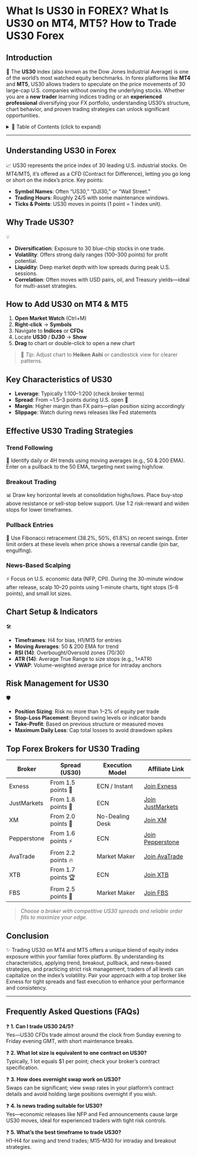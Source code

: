 # What Is US30 in FOREX? What Is US30 on MT4, MT5? How to Trade US30 Forex

## Introduction  
🗽 The **US30** index (also known as the Dow Jones Industrial Average) is one of the world’s most watched equity benchmarks. In forex platforms like **MT4** and **MT5**, US30 allows traders to speculate on the price movements of 30 large-cap U.S. companies without owning the underlying stocks. Whether you are a **new trader** learning indices trading or an **experienced professional** diversifying your FX portfolio, understanding US30’s structure, chart behavior, and proven trading strategies can unlock significant opportunities.

<details>
<summary>📑 Table of Contents (click to expand)</summary>

1. [Understanding US30 in Forex](#understanding-us30-in-forex)  
2. [Why Trade US30?](#why-trade-us30)  
3. [How to Add US30 on MT4 & MT5](#how-to-add-us30-on-mt4--mt5)  
4. [Key Characteristics of US30](#key-characteristics-of-us30)  
5. [Effective US30 Trading Strategies](#effective-us30-trading-strategies)  
   - Trend Following  
   - Breakout Trading  
   - Pullback Entries  
   - News-Based Scalping  
6. [Chart Setup & Indicators](#chart-setup--indicators)  
7. [Risk Management for US30](#risk-management-for-us30)  
8. [Top Forex Brokers for US30 Trading](#top-forex-brokers-for-us30-trading)  
9. [Conclusion](#conclusion)  
10. [Frequently Asked Questions (FAQs)](#frequently-asked-questions-faqs)  

</details>

---

## Understanding US30 in Forex  
📈 US30 represents the price index of 30 leading U.S. industrial stocks. On MT4/MT5, it’s offered as a CFD (Contract for Difference), letting you go long or short on the index’s price. Key points:  
- **Symbol Names**: Often “US30,” “DJI30,” or “Wall Street.”  
- **Trading Hours**: Roughly 24/5 with some maintenance windows.  
- **Ticks & Points**: US30 moves in points (1 point = 1 index unit).  

## Why Trade US30?  
💡  
- **Diversification**: Exposure to 30 blue-chip stocks in one trade.  
- **Volatility**: Offers strong daily ranges (100–300 points) for profit potential.  
- **Liquidity**: Deep market depth with low spreads during peak U.S. sessions.  
- **Correlation**: Often moves with USD pairs, oil, and Treasury yields—ideal for multi-asset strategies.

## How to Add US30 on MT4 & MT5  
1. **Open Market Watch** (Ctrl+M)  
2. **Right-click** → **Symbols**  
3. Navigate to **Indices** or **CFDs**  
4. Locate **US30** / **DJ30** → **Show**  
5. **Drag** to chart or double-click to open a new chart

> 🎯 *Tip*: Adjust chart to **Heiken Ashi** or candlestick view for clearer patterns.

## Key Characteristics of US30  
- **Leverage**: Typically 1:100–1:200 (check broker terms)  
- **Spread**: From ~1.5–3 points during U.S. open 🌟  
- **Margin**: Higher margin than FX pairs—plan position sizing accordingly  
- **Slippage**: Watch during news releases like Fed statements  

## Effective US30 Trading Strategies  

### Trend Following  
🚀 Identify daily or 4H trends using moving averages (e.g., 50 & 200 EMA). Enter on a pullback to the 50 EMA, targeting next swing high/low.

### Breakout Trading  
📊 Draw key horizontal levels at consolidation highs/lows. Place buy-stop above resistance or sell-stop below support. Use 1:2 risk-reward and widen stops for lower timeframes.

### Pullback Entries  
🌊 Use Fibonacci retracement (38.2%, 50%, 61.8%) on recent swings. Enter limit orders at these levels when price shows a reversal candle (pin bar, engulfing).

### News-Based Scalping  
⚡ Focus on U.S. economic data (NFP, CPI). During the 30-minute window after release, scalp 10–20 points using 1-minute charts, tight stops (5–8 points), and small lot sizes.

## Chart Setup & Indicators  
🛠️  
- **Timeframes**: H4 for bias, H1/M15 for entries  
- **Moving Averages**: 50 & 200 EMA for trend  
- **RSI (14)**: Overbought/Oversold zones (70/30)  
- **ATR (14)**: Average True Range to size stops (e.g., 1×ATR)  
- **VWAP**: Volume-weighted average price for intraday anchors  

## Risk Management for US30  
🛡️  
- **Position Sizing**: Risk no more than 1–2% of equity per trade  
- **Stop-Loss Placement**: Beyond swing levels or indicator bands  
- **Take-Profit**: Based on previous structure or measured moves  
- **Maximum Daily Loss**: Cap total losses to avoid drawdown spikes

## Top Forex Brokers for US30 Trading  

| Broker        | Spread (US30)       | Execution Model   | Affiliate Link                                                                                     |
|---------------|---------------------|-------------------|----------------------------------------------------------------------------------------------------|
| Exness        | From 1.5 points 💎  | ECN / Instant     | [Join Exness](https://one.exnesstrack.org/a/english23)                                              |
| JustMarkets   | From 1.8 points 🚀  | ECN               | [Join JustMarkets](https://one.justmarkets.link/a/79iqw0j6nj)                                       |
| XM            | From 2.0 points 🎉  | No-Dealing Desk   | [Join XM](https://clicks.pipaffiliates.com/c?c=589901&l=en&p=0)                                     |
| Pepperstone   | From 1.6 points ⚡   | ECN               | [Join Pepperstone](https://trk.pepperstonepartners.com/aff_c?offer_id=367&aff_id=33954)             |
| AvaTrade      | From 2.2 points 🔥  | Market Maker      | [Join AvaTrade](https://www.avatrade.com?versionId=10301&tag=194438)                                |
| XTB           | From 1.7 points 🏆  | ECN               | [Join XTB](https://link-pso.xtb.com/pso/zrUCY)                                                      |
| FBS           | From 2.5 points 🎁  | Market Maker      | [Join FBS](https://fbs.partners?ibl=587836&ibp=21398815)                                            |

> *Choose a broker with competitive US30 spreads and reliable order fills to maximize your edge.*

## Conclusion  
✨ Trading US30 on MT4 and MT5 offers a unique blend of equity index exposure within your familiar forex platform. By understanding its characteristics, applying trend, breakout, pullback, and news-based strategies, and practicing strict risk management, traders of all levels can capitalize on the index’s volatility. Pair your approach with a top broker like Exness for tight spreads and fast execution to enhance your performance and consistency.

---

## Frequently Asked Questions (FAQs)  
❓ **1. Can I trade US30 24/5?**  
Yes—US30 CFDs trade almost around the clock from Sunday evening to Friday evening GMT, with short maintenance breaks.

❓ **2. What lot size is equivalent to one contract on US30?**  
Typically, 1 lot equals $1 per point; check your broker’s contract specification.

❓ **3. How does overnight swap work on US30?**  
Swaps can be significant; view swap rates in your platform’s contract details and avoid holding large positions overnight if you wish.

❓ **4. Is news trading suitable for US30?**  
Yes—economic releases like NFP and Fed announcements cause large US30 moves, ideal for experienced traders with tight risk controls.

❓ **5. What’s the best timeframe to trade US30?**  
H1–H4 for swing and trend trades; M15–M30 for intraday and breakout strategies.

